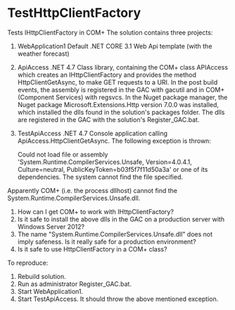 # TestHttpClientFactory
Tests IHttpClientFactory in COM+
The solution contains three projects:
1. WebApplication1
   Default .NET CORE 3.1 Web Api template (with the weather forecast)
2. ApiAccess
   .NET 4.7 Class library, containing the COM+ class APIAccess which creates an IHttpClientFactory and provides
   the method HttpClientGetAsync, to make GET requests to a URI. In the post build events, the assembly is
   registered in the GAC with gacutil and in COM+ (Component Services) with regsvcs. In the Nuget package manager,
   the Nuget package Microsoft.Extensions.Http version 7.0.0 was installed, which installed the dlls found in the
   solution's packages folder. The dlls are registered in the GAC with the solution's Register_GAC.bat.
3. TestApiAccess
   .NET 4.7 Console application calling ApiAccess.HttpClientGetAsync. The following exception is thrown:
   
   Could not load file or assembly 'System.Runtime.CompilerServices.Unsafe, Version=4.0.4.1, Culture=neutral, PublicKeyToken=b03f5f7f11d50a3a' or one of its dependencies. The system cannot find the file specified.
   
Apparently COM+ (i.e. the process dllhost) cannot find the System.Runtime.CompilerServices.Unsafe.dll. 

1. How can I get COM+ to work with IHttpClientFactory?
2. Is it safe to install the above dlls in the GAC on a production server with Windows Server 2012?
3. The name "System.Runtime.CompilerServices.Unsafe.dll" does not imply safeness. Is it really safe for a production environment?
4. Is it safe to use HttpClientFactory in a COM+ class?

To reproduce:
1. Rebuild solution.
2. Run as administrator Register_GAC.bat.
3. Start WebApplication1.
4. Start TestApiAccess. It should throw the above mentioned exception.
